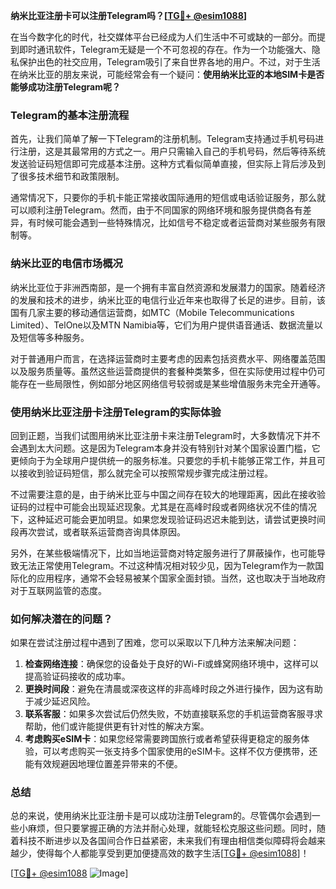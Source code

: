 **纳米比亚注册卡可以注册Telegram吗？[[TG💪+ @esim1088](https://t.me/s/esim1088)]**

在当今数字化的时代，社交媒体平台已经成为人们生活中不可或缺的一部分。而提到即时通讯软件，Telegram无疑是一个不可忽视的存在。作为一个功能强大、隐私保护出色的社交应用，Telegram吸引了来自世界各地的用户。不过，对于生活在纳米比亚的朋友来说，可能经常会有一个疑问：**使用纳米比亚的本地SIM卡是否能够成功注册Telegram呢？**

### Telegram的基本注册流程

首先，让我们简单了解一下Telegram的注册机制。Telegram支持通过手机号码进行注册，这是其最常用的方式之一。用户只需输入自己的手机号码，然后等待系统发送验证码短信即可完成基本注册。这种方式看似简单直接，但实际上背后涉及到了很多技术细节和政策限制。

通常情况下，只要你的手机卡能正常接收国际通用的短信或电话验证服务，那么就可以顺利注册Telegram。然而，由于不同国家的网络环境和服务提供商各有差异，有时候可能会遇到一些特殊情况，比如信号不稳定或者运营商对某些服务有限制等。

### 纳米比亚的电信市场概况

纳米比亚位于非洲西南部，是一个拥有丰富自然资源和发展潜力的国家。随着经济的发展和技术的进步，纳米比亚的电信行业近年来也取得了长足的进步。目前，该国有几家主要的移动通信运营商，如MTC（Mobile Telecommunications Limited）、TelOne以及MTN Namibia等，它们为用户提供语音通话、数据流量以及短信等多种服务。

对于普通用户而言，在选择运营商时主要考虑的因素包括资费水平、网络覆盖范围以及服务质量等。虽然这些运营商提供的套餐种类繁多，但在实际使用过程中仍可能存在一些局限性，例如部分地区网络信号较弱或是某些增值服务未完全开通等。

### 使用纳米比亚注册卡注册Telegram的实际体验

回到正题，当我们试图用纳米比亚注册卡来注册Telegram时，大多数情况下并不会遇到太大问题。这是因为Telegram本身并没有特别针对某个国家设置门槛，它更倾向于为全球用户提供统一的服务标准。只要您的手机卡能够正常工作，并且可以接收到验证码短信，那么就完全可以按照常规步骤完成注册过程。

不过需要注意的是，由于纳米比亚与中国之间存在较大的地理距离，因此在接收验证码的过程中可能会出现延迟现象。尤其是在高峰时段或者网络状况不佳的情况下，这种延迟可能会更加明显。如果您发现验证码迟迟未能到达，请尝试更换时间段再次尝试，或者联系运营商咨询具体原因。

另外，在某些极端情况下，比如当地运营商对特定服务进行了屏蔽操作，也可能导致无法正常使用Telegram。不过这种情况相对较少见，因为Telegram作为一款国际化的应用程序，通常不会轻易被某个国家全面封锁。当然，这也取决于当地政府对于互联网监管的态度。

### 如何解决潜在的问题？

如果在尝试注册过程中遇到了困难，您可以采取以下几种方法来解决问题：

1. **检查网络连接**：确保您的设备处于良好的Wi-Fi或蜂窝网络环境中，这样可以提高验证码接收的成功率。
2. **更换时间段**：避免在清晨或深夜这样的非高峰时段之外进行操作，因为这有助于减少延迟风险。
3. **联系客服**：如果多次尝试后仍然失败，不妨直接联系您的手机运营商客服寻求帮助，他们或许能提供更有针对性的解决方案。
4. **考虑购买eSIM卡**：如果您经常需要跨国旅行或者希望获得更稳定的服务体验，可以考虑购买一张支持多个国家使用的eSIM卡。这样不仅方便携带，还能有效规避因地理位置差异带来的不便。

### 总结

总的来说，使用纳米比亚注册卡是可以成功注册Telegram的。尽管偶尔会遇到一些小麻烦，但只要掌握正确的方法并耐心处理，就能轻松克服这些问题。同时，随着科技不断进步以及各国间合作日益紧密，未来我们有理由相信类似障碍将会越来越少，使得每个人都能享受到更加便捷高效的数字生活[[TG💪+ @esim1088](https://t.me/s/esim1088)]！

[[TG💪+ @esim1088](https://t.me/s/esim1088) ![Image](https://i.postimg.cc/4NQfJmqS/Snipaste-2025-05-13-00-14-12.png)]